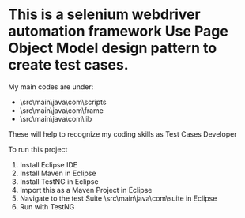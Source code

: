 This is a selenium webdriver automation framework
Use Page Object Model design pattern to create test cases.
====
My main codes are under:
- \src\main\java\com\scripts
- \src\main\java\com\frame
- \src\main\java\com\lib

These will help to recognize my coding skills as Test Cases Developer

To run this project
1. Install Eclipse IDE
2. Install Maven in Eclipse 
3. Install TestNG in Eclipse
4. Import this as a Maven Project in Eclipse
5. Navigate to the test Suite \src\main\java\com\suite in Eclipse
6. Run with TestNG
